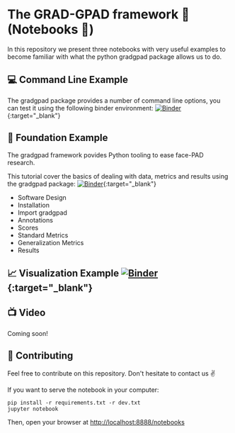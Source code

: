 # The GRAD-GPAD framework 🗿 (Notebooks 📔)

In this repository we present three notebooks with very useful examples to become familiar with what the python gradgpad package allows us to do.

## 💻 Command Line Example  

The gradgpad package provides a number of command line options, you can test it using the following binder environment: [![Binder](https://mybinder.org/badge_logo.svg)](https://mybinder.org/v2/gh/acostapazo/gradgpad-notebooks/HEAD?filepath=gradgpad_cli.ipynb){:target="_blank"}

## 🏫 Foundation Example 

The gradgpad framework povides Python tooling to ease face-PAD research.

This tutorial cover the basics of dealing with data, metrics and results using the gradgpad package: [![Binder](https://mybinder.org/badge_logo.svg)](https://mybinder.org/v2/gh/acostapazo/gradgpad-notebooks/HEAD?filepath=gradgpad_foundations.ipynb){:target="_blank"}

* Software Design 
* Installation 
* Import gradgpad
* Annotations
* Scores
* Standard Metrics
* Generalization Metrics
* Results



## 📈 Visualization Example [![Binder](https://mybinder.org/badge_logo.svg)](https://mybinder.org/v2/gh/acostapazo/gradgpad-notebooks/HEAD?filepath=gradgpad_foundations.ipynb){:target="_blank"}

## 📺 Video

Coming soon!

## 🤔 Contributing

Feel free to contribute on this repository. Don't hesitate to contact us :v:


If you want to serve the notebook in your computer:

````console
pip install -r requirements.txt -r dev.txt
jupyter notebook
````

Then, open your browser at [http://localhost:8888/notebooks](http://localhost:8888/notebooks)
